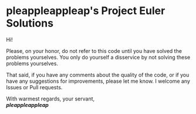 
# pleappleappleap's Project Euler Solutions

Hi!

Please, on your honor, do not refer to this code until you have solved the problems yourselves.  You only do yourself a disservice
by not solving these problems yourselves.

That said, if you have any comments about the quality of the code, or if you have any suggestions for improvements, please let me
know.  I welcome any Issues or Pull requests.

With warmest regards, your servant,  
***pleappleappleap***

